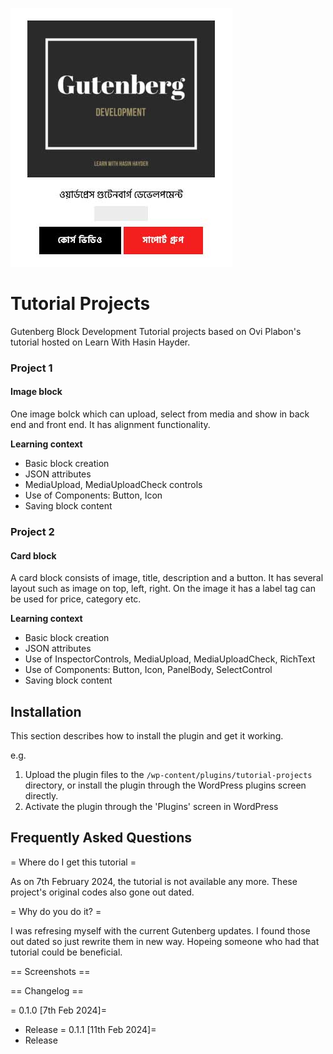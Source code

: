 ![LWHH - Gutenberg](/assets/lwhh-gutenberg-screen.jpg)

# Tutorial Projects

Gutenberg Block Development Tutorial projects based on Ovi Plabon's tutorial hosted on Learn With Hasin Hayder.

### Project 1

#### Image block

One image bolck which can upload, select from media and show in back end and front end. It has alignment functionality.

**Learning context**

- Basic block creation
- JSON attributes
- MediaUpload, MediaUploadCheck controls
- Use of Components: Button, Icon
- Saving block content

### Project 2

#### Card block

A card block consists of image, title, description and a button. It has several layout such as image on top, left, right. On the image it has a label tag can be used for price, category etc.

**Learning context**

- Basic block creation
- JSON attributes
- Use of InspectorControls, MediaUpload, MediaUploadCheck, RichText
- Use of Components: Button, Icon, PanelBody, SelectControl
- Saving block content

## Installation

This section describes how to install the plugin and get it working.

e.g.

1. Upload the plugin files to the `/wp-content/plugins/tutorial-projects` directory, or install the plugin through the WordPress plugins screen directly.
1. Activate the plugin through the 'Plugins' screen in WordPress

## Frequently Asked Questions

= Where do I get this tutorial =

As on 7th February 2024, the tutorial is not available any more. These project's original codes also gone out dated.

= Why do you do it? =

I was refresing myself with the current Gutenberg updates. I found those out dated so just rewrite them in new way. Hopeing someone who had that tutorial could be beneficial.

== Screenshots ==

== Changelog ==

= 0.1.0 [7th Feb 2024]=

- Release
  = 0.1.1 [11th Feb 2024]=
- Release
